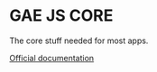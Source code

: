 # GAE JS CORE

The core stuff needed for most apps.

[Official documentation](https://mondo-mob.github.io/gae-js-docs/packages/gae-js-core.html)